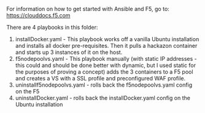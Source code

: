 For information on how to get started with Ansible and F5, go to: https://clouddocs.f5.com

There are 4 playbooks in this folder:
  1) installDocker.yaml         - This playbook works off a vanilla Ubuntu installation and installs all docker pre-requisites.  Then it 
                                  pulls a hackazon container and starts up 3 instances of it on the host.
  2) f5nodepoolvs.yaml          - This playbook manually (with static IP addresses - this could and should be done better with dynamic,
                                  but I used static for the purposes of proving a concept) adds the 3 containers to a F5 pool and creates                                   a VS with a SSL profile and preconfigured WAF profile.                       
  3) uninstallf5nodepoolvs.yaml - rolls back the f5nodepoolvs.yaml config on the F5
  4) uninstallDocker.yaml       - rolls back the installDocker.yaml config on the Ubuntu installation
                        
